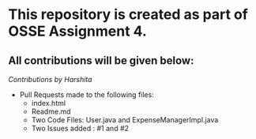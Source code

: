 # This repository is created as part of OSSE Assignment 4.
## All contributions will be given below:
_Contributions by Harshita_
- Pull Requests made to the following files:
	* index.html
	* Readme.md 
	* Two Code Files: User.java and ExpenseManagerImpl.java
	* Two Issues added : #1 and #2
	
